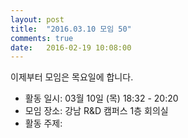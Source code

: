 ```yaml
---
layout: post
title:  "2016.03.10 모임 50"
comments: true
date:   2016-02-19 10:08:00
---
```


이제부터 모임은 목요일에 합니다.<br>

- 활동 일시: 03월 10일 (목) 18:32 - 20:20
- 모임 장소: 강남 R&D 캠퍼스 1층 회의실
- 활동 주제: 
